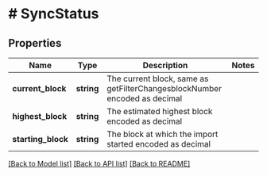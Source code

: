 # # SyncStatus

## Properties

Name | Type | Description | Notes
------------ | ------------- | ------------- | -------------
**current_block** | **string** | The current block, same as getFilterChangesblockNumber encoded as decimal |
**highest_block** | **string** | The estimated highest block encoded as decimal |
**starting_block** | **string** | The block at which the import started encoded as decimal |

[[Back to Model list]](../../README.md#models) [[Back to API list]](../../README.md#endpoints) [[Back to README]](../../README.md)

